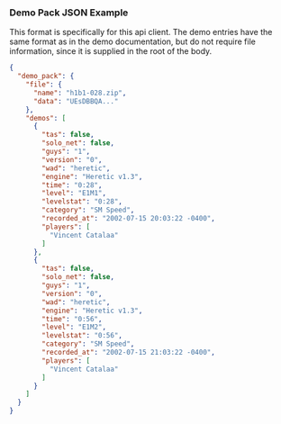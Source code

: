 ### Demo Pack JSON Example
This format is specifically for this api client. The demo entries have the same format as in the demo documentation, but do not require file information, since it is supplied in the root of the body.
```json
{
  "demo_pack": {
    "file": {
      "name": "h1b1-028.zip",
      "data": "UEsDBBQA..."
    },
    "demos": [
      {
        "tas": false,
        "solo_net": false,
        "guys": "1",
        "version": "0",
        "wad": "heretic",
        "engine": "Heretic v1.3",
        "time": "0:28",
        "level": "E1M1",
        "levelstat": "0:28",
        "category": "SM Speed",
        "recorded_at": "2002-07-15 20:03:22 -0400",
        "players": [
          "Vincent Catalaa"
        ]
      },
      {
        "tas": false,
        "solo_net": false,
        "guys": "1",
        "version": "0",
        "wad": "heretic",
        "engine": "Heretic v1.3",
        "time": "0:56",
        "level": "E1M2",
        "levelstat": "0:56",
        "category": "SM Speed",
        "recorded_at": "2002-07-15 21:03:22 -0400",
        "players": [
          "Vincent Catalaa"
        ]
      }
    ]
  }
}
```
